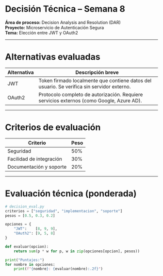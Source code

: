 # Decisión Técnica – Semana 8
**Área de proceso:** Decision Analysis and Resolution (DAR)  
**Proyecto:** Microservicio de Autenticación Segura  
**Tema:** Elección entre JWT y OAuth2

---

# Alternativas evaluadas

| Alternativa | Descripción breve |
|-------------|-------------------|
| JWT         | Token firmado localmente que contiene datos del usuario. Se verifica sin servidor externo. |
| OAuth2      | Protocolo completo de autorización. Requiere servicios externos (como Google, Azure AD). |

---

# Criterios de evaluación

| Criterio                | Peso  |
|-------------------------|-------|
| Seguridad               | 50%   |
| Facilidad de integración| 30%   |
| Documentación y soporte | 20%   |

---

# Evaluación técnica (ponderada)

```python
# decision_eval.py
criterios = ["seguridad", "implementacion", "soporte"]
pesos = [0.5, 0.3, 0.2]

opciones = {
    "JWT":    [8, 9, 9],
    "OAuth2": [9, 5, 8]
}

def evaluar(opcion):
    return sum(p * w for p, w in zip(opciones[opcion], pesos))

print("Puntajes:")
for nombre in opciones:
    print(f"{nombre}: {evaluar(nombre):.2f}")
